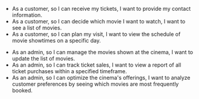- As a customer, so I can receive my tickets, I want to provide my contact information.
- As a customer, so I can decide which movie I want to watch, I want to see a list of movies.
- As a customer, so I can plan my visit, I want to view the schedule of movie showtimes on a specific day.
<!-- - As a customer, so I can make informed choices, I want to see details about each movie, including its genre, duration, and a brief description. -->

- As an admin, so I can manage the movies shown at the cinema, I want to update the list of movies.
- As an admin, so I can track ticket sales, I want to view a report of all ticket purchases within a specified timeframe.
- As an admin, so I can optimize the cinema's offerings, I want to analyze customer preferences by seeing which movies are most frequently booked.
